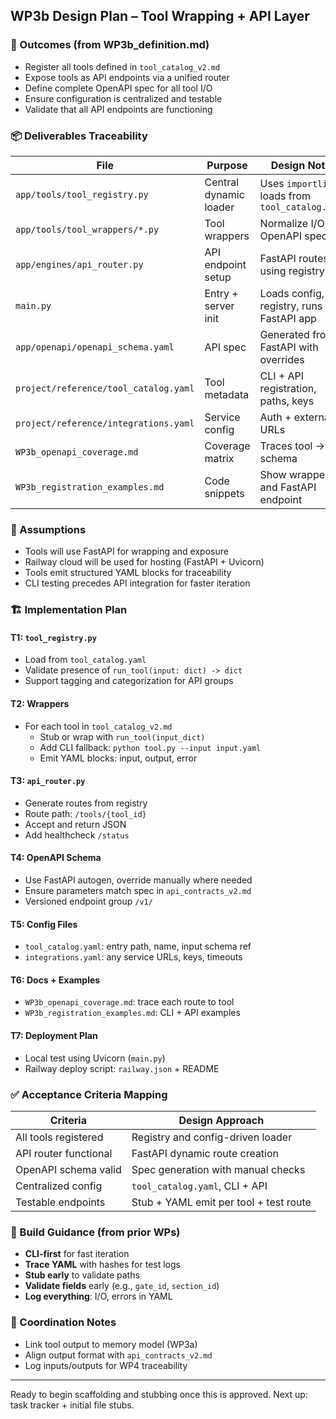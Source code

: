 ## WP3b Design Plan – Tool Wrapping + API Layer

### 🎯 Outcomes (from WP3b_definition.md)
- Register all tools defined in `tool_catalog_v2.md`
- Expose tools as API endpoints via a unified router
- Define complete OpenAPI spec for all tool I/O
- Ensure configuration is centralized and testable
- Validate that all API endpoints are functioning

### 📦 Deliverables Traceability
| File | Purpose | Design Notes |
|------|---------|--------------|
| `app/tools/tool_registry.py` | Central dynamic loader | Uses `importlib`, loads from `tool_catalog.yaml` |
| `app/tools/tool_wrappers/*.py` | Tool wrappers | Normalize I/O per OpenAPI spec |
| `app/engines/api_router.py` | API endpoint setup | FastAPI routes using registry |
| `main.py` | Entry + server init | Loads config, registry, runs FastAPI app |
| `app/openapi/openapi_schema.yaml` | API spec | Generated from FastAPI with overrides |
| `project/reference/tool_catalog.yaml` | Tool metadata | CLI + API registration, paths, keys |
| `project/reference/integrations.yaml` | Service config | Auth + external URLs |
| `WP3b_openapi_coverage.md` | Coverage matrix | Traces tool → schema |
| `WP3b_registration_examples.md` | Code snippets | Show wrapper and FastAPI endpoint |

### 📐 Assumptions
- Tools will use FastAPI for wrapping and exposure
- Railway cloud will be used for hosting (FastAPI + Uvicorn)
- Tools emit structured YAML blocks for traceability
- CLI testing precedes API integration for faster iteration

### 🏗️ Implementation Plan

#### T1: `tool_registry.py`
- Load from `tool_catalog.yaml`
- Validate presence of `run_tool(input: dict) -> dict`
- Support tagging and categorization for API groups

#### T2: Wrappers
- For each tool in `tool_catalog_v2.md`
  - Stub or wrap with `run_tool(input_dict)`
  - Add CLI fallback: `python tool.py --input input.yaml`
  - Emit YAML blocks: input, output, error

#### T3: `api_router.py`
- Generate routes from registry
- Route path: `/tools/{tool_id}`
- Accept and return JSON
- Add healthcheck `/status`

#### T4: OpenAPI Schema
- Use FastAPI autogen, override manually where needed
- Ensure parameters match spec in `api_contracts_v2.md`
- Versioned endpoint group `/v1/`

#### T5: Config Files
- `tool_catalog.yaml`: entry path, name, input schema ref
- `integrations.yaml`: any service URLs, keys, timeouts

#### T6: Docs + Examples
- `WP3b_openapi_coverage.md`: trace each route to tool
- `WP3b_registration_examples.md`: CLI + API examples

#### T7: Deployment Plan
- Local test using Uvicorn (`main.py`)
- Railway deploy script: `railway.json` + README

### ✅ Acceptance Criteria Mapping
| Criteria | Design Approach |
|----------|-----------------|
| All tools registered | Registry and config-driven loader |
| API router functional | FastAPI dynamic route creation |
| OpenAPI schema valid | Spec generation with manual checks |
| Centralized config | `tool_catalog.yaml`, CLI + API |
| Testable endpoints | Stub + YAML emit per tool + test route |

### 🧪 Build Guidance (from prior WPs)
- **CLI-first** for fast iteration
- **Trace YAML** with hashes for test logs
- **Stub early** to validate paths
- **Validate fields** early (e.g., `gate_id`, `section_id`)
- **Log everything**: I/O, errors in YAML

### 🤝 Coordination Notes
- Link tool output to memory model (WP3a)
- Align output format with `api_contracts_v2.md`
- Log inputs/outputs for WP4 traceability

---

Ready to begin scaffolding and stubbing once this is approved. Next up: task tracker + initial file stubs.